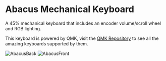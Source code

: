 # Abacus Mechanical Keyboard

A 45% mechanical keyboard that includes an encoder volume/scroll wheel and RGB lighting. 

This keyboard is powered by QMK, visit the [QMK Repository](https://github.com/qmk/qmk_firmware/) to see all the amazing keyboards supported by them.

![AbacusBack](https://i.imgur.com/IFtuWaK.jpg)
![AbacusFront](https://i.imgur.com/2Jpx0Mu.jpg)



